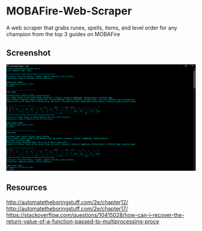 # MOBAFire-Web-Scraper
A web scraper that grabs runes, spells, items, and level order for any champion from the top 3 guides on MOBAFire

## Screenshot
![](lol.png)

## Resources
http://automatetheboringstuff.com/2e/chapter12/
http://automatetheboringstuff.com/2e/chapter17/
https://stackoverflow.com/questions/10415028/how-can-i-recover-the-return-value-of-a-function-passed-to-multiprocessing-proce

